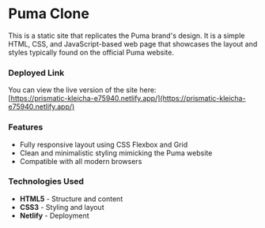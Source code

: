 # Puma Clone

This is a static site that replicates the Puma brand's design. It is a simple HTML, CSS, and JavaScript-based web page that showcases the layout and styles typically found on the official Puma website.

### Deployed Link

You can view the live version of the site here:  
[https://prismatic-kleicha-e75940.netlify.app/](https://prismatic-kleicha-e75940.netlify.app/)

### Features

- Fully responsive layout using CSS Flexbox and Grid
- Clean and minimalistic styling mimicking the Puma website
- Compatible with all modern browsers

### Technologies Used

- **HTML5** - Structure and content
- **CSS3** - Styling and layout
- **Netlify** - Deployment

